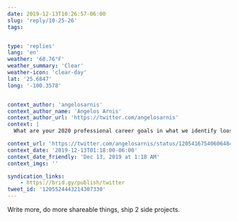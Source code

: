 ```yaml
---
date: 2019-12-13T10:26:57-06:00
slug: 'reply/10-25-26'
tags:


type: 'replies'
lang: 'en'
weather: '68.76°F'
weather_summary: 'Clear'
weather-icon: 'clear-day'
lat: '25.6847'
long: '-100.3578'


context_author: 'angelosarnis'
context_author_name: 'Angelos Arnis'
context_author_url: 'https://twitter.com/angelosarnis'
context: |
  What are your 2020 professional career goals in what we identify loosely as a design profession? ‪<a href="https://twitter.com/hashtag/DesignTwitter">#DesignTwitter</a>‬

context_url: 'https://twitter.com/angelosarnis/status/1205416754060648449?s=12'
context_date: '2019-12-13T01:18:00-06:00'
context_date_friendly: 'Dec 13, 2019 at 1:18 AM'
context_imgs: ''

syndication_links:
    - https://brid.gy/publish/twitter
tweet_id: '1205524443214307330'
---
```

Write more, do more shareable things, ship 2 side projects.